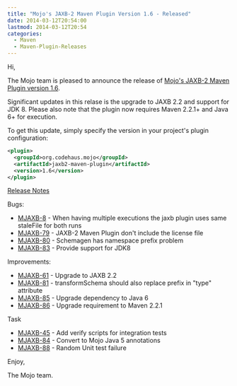 ```yaml
---
title: "Mojo's JAXB-2 Maven Plugin Version 1.6 - Released"
date: 2014-03-12T20:54:00
lastmod: 2014-03-12T20:54
categories:
  - Maven
  - Maven-Plugin-Releases
---
```

Hi,

The Mojo team is pleased to announce the release of 
[Mojo's JAXB-2 Maven Plugin version 1.6](http://mojo.codehaus.org/jaxb2-maven-plugin/).


Significant updates in this relase is the upgrade to JAXB 2.2 and support for JDK 8. 
Please also note that the plugin now requires Maven 2.2.1+ and Java 6+ for execution.


To get this update, simply specify the version in your project's plugin configuration:

```xml
<plugin>
  <groupId>org.codehaus.mojo</groupId>
  <artifactId>jaxb2-maven-plugin</artifactId>
  <version>1.6</version>
</plugin>
```

[Release Notes](http://jira.codehaus.org/secure/ReleaseNote.jspa?projectId=11699&version=18747)

<!-- more -->


Bugs:

 * [MJAXB-8](https://issues.apache.org/jira/browse/MJAXB-8) - When having multiple executions the jaxb plugin uses same staleFile for both runs
 * [MJAXB-79](https://issues.apache.org/jira/browse/MJAXB-79) - JAXB-2 Maven Plugin don't include the license file
 * [MJAXB-80](https://issues.apache.org/jira/browse/MJAXB-80) - Schemagen has namespace prefix problem
 * [MJAXB-83](https://issues.apache.org/jira/browse/MJAXB-83) - Provide support for JDK8

Improvements:

 * [MJAXB-61](https://issues.apache.org/jira/browse/MJAXB-61) - Upgrade to JAXB 2.2
 * [MJAXB-81](https://issues.apache.org/jira/browse/MJAXB-81) - transformSchema should also replace prefix in "type" attribute
 * [MJAXB-85](https://issues.apache.org/jira/browse/MJAXB-85) - Upgrade dependency to Java 6
 * [MJAXB-86](https://issues.apache.org/jira/browse/MJAXB-86) - Upgrade requirement to Maven 2.2.1

Task

 * [MJAXB-45](https://issues.apache.org/jira/browse/MJAXB-45) - Add verify scripts for integration tests
 * [MJAXB-84](https://issues.apache.org/jira/browse/MJAXB-84) - Convert to Mojo Java 5 annotations
 * [MJAXB-88](https://issues.apache.org/jira/browse/MJAXB-88) - Random Unit test failure


Enjoy,

The Mojo team.
